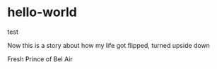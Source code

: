 # hello-world
test

Now this is a story about how my life got flipped, turned upside down

Fresh Prince of Bel Air
